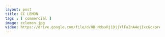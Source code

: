 ```yaml
---
layout: post
title: CC LEMON
tags : [ commercial ]
image: cclemon.jpg
video: https://drive.google.com/file/d/0B_NdsxRj1DjjYlFaZnA4ejIxcGc/preview
---
```

